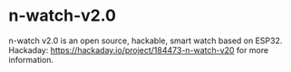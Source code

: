 # n-watch-v2.0
n-watch v2.0 is an open source, hackable, smart watch based on ESP32.
Hackaday: https://hackaday.io/project/184473-n-watch-v20 for more information.
